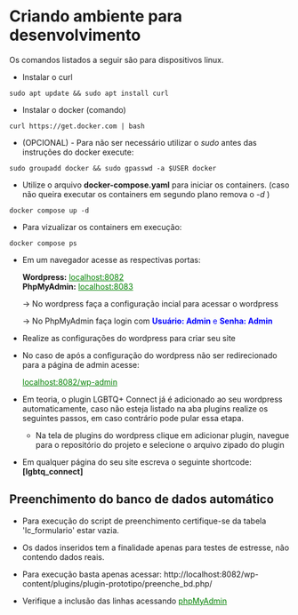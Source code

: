 # **Criando ambiente para desenvolvimento**

Os comandos listados a seguir são para dispositivos linux.

- Instalar o curl
```
sudo apt update && sudo apt install curl
```

- Instalar o docker (comando)
```
curl https://get.docker.com | bash
```

- (OPCIONAL) - Para não ser necessário utilizar o *sudo* antes das instruções do docker execute:

```
sudo groupadd docker && sudo gpasswd -a $USER docker
```

- Utilize o arquivo **docker-compose.yaml** para iniciar os containers. (caso não queira executar os containers em segundo plano remova o *-d* )
```
docker compose up -d
```

- Para vizualizar os containers em execução:

```
docker compose ps
```

- Em um navegador acesse as respectivas portas:

    <p>
    <strong>Wordpress:</strong>
    <a href="http://localhost:8082" style="color: green; display: inline;" target="_blank">localhost:8082</a><br>
    <strong>PhpMyAdmin:</strong>
    <a href="http://localhost:8083" style="color: green; display: inline;" target="_blank">localhost:8083</a>
    </p>

    -> No wordpress faça a configuração incial para acessar o wordpress

    -> No PhpMyAdmin faça login com <span style="color: blue;">**Usuário: Admin** e **Senha: Admin**</span>

- Realize as configurações do wordpress para criar seu site

- No caso de após a configuração do wordpress não ser redirecionado para a página de admin acesse:

    <a href="http://localhost:8082/wp-admin" style="color: green;" target="_blank">localhost:8082/wp-admin</a>

- Em teoria, o plugin LGBTQ+ Connect já é adicionado ao seu wordpress automaticamente, caso não esteja listado na aba plugins realize os seguintes passos, em caso contrário pode pular essa etapa.
    
    * Na tela de plugins do wordpress clique em adicionar plugin, navegue para o repositório do projeto e selecione o arquivo zipado do plugin

- Em qualquer página do seu site escreva o seguinte shortcode: **[lgbtq_connect]**

## **Preenchimento do banco de dados automático**

- Para execução do script de preenchimento certifique-se da tabela 'lc_formulario' estar vazia.

- Os dados inseridos tem a finalidade apenas para testes de estresse, não contendo dados reais.

- Para execução basta apenas acessar: http://localhost:8082/wp-content/plugins/plugin-prototipo/preenche_bd.php/

- Verifique a inclusão das linhas acessando
    <a href="http://localhost:8083" style="color: green;" target="_blank">phpMyAdmin</a>